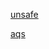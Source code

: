 
[unsafe](https://www.cnblogs.com/mickole/articles/3757278.html)

[aqs](https://tech101.cn/2019/11/13/AQS%E5%AE%9E%E7%8E%B0%E5%8E%9F%E7%90%86)
